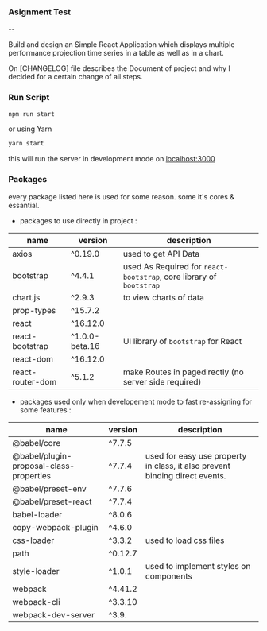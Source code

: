 ### Asignment Test

--

Build and design an Simple React Application which displays multiple performance projection time series in a
table as well as in a chart.

On [CHANGELOG] file describes the Document of project and why I decided for a certain change of all steps. 

### Run Script

```bash
npm run start
```

or using Yarn

```bash
yarn start
```

this will run the server in development mode on [localhost:3000](http://localhost:3000)

### Packages

every package listed here is used for some reason. some it's cores & essantial.

-   packages to use directly in project :

| name             | version        | description                                                         |
| ---------------- | -------------- | ------------------------------------------------------------------- |
| axios            | ^0.19.0        | used to get API Data                                                |
| bootstrap        | ^4.4.1         | used As Required for `react-bootstrap`, core library of `bootstrap` |
| chart.js         | ^2.9.3         | to view charts of data                                              |
| prop-types       | ^15.7.2        |                                                                     |
| react            | ^16.12.0       |                                                                     |
| react-bootstrap  | ^1.0.0-beta.16 | UI library of `bootstrap` for React                                 |
| react-dom        | ^16.12.0       |                                                                     |
| react-router-dom | ^5.1.2         | make Routes in pagedirectly (no server side required)               |

-   packages used only when developement mode to fast re-assigning for some features :

| name                                    | version | description                                                                 |
| --------------------------------------- | ------- | --------------------------------------------------------------------------- |
| @babel/core                             | ^7.7.5  |                                                                             |
| @babel/plugin-proposal-class-properties | ^7.7.4  | used for easy use property in class, it also prevent binding direct events. |
| @babel/preset-env                       | ^7.7.6  |                                                                             |
| @babel/preset-react                     | ^7.7.4  |                                                                             |
| babel-loader                            | ^8.0.6  |                                                                             |
| copy-webpack-plugin                     | ^4.6.0  |                                                                             |
| css-loader                              | ^3.3.2  | used to load css files                                                      |
| path                                    | ^0.12.7 |                                                                             |
| style-loader                            | ^1.0.1  | used to implement styles on components                                      |
| webpack                                 | ^4.41.2 |                                                                             |
| webpack-cli                             | ^3.3.10 |                                                                             |
| webpack-dev-server                      | ^3.9.   |                                                                             |
